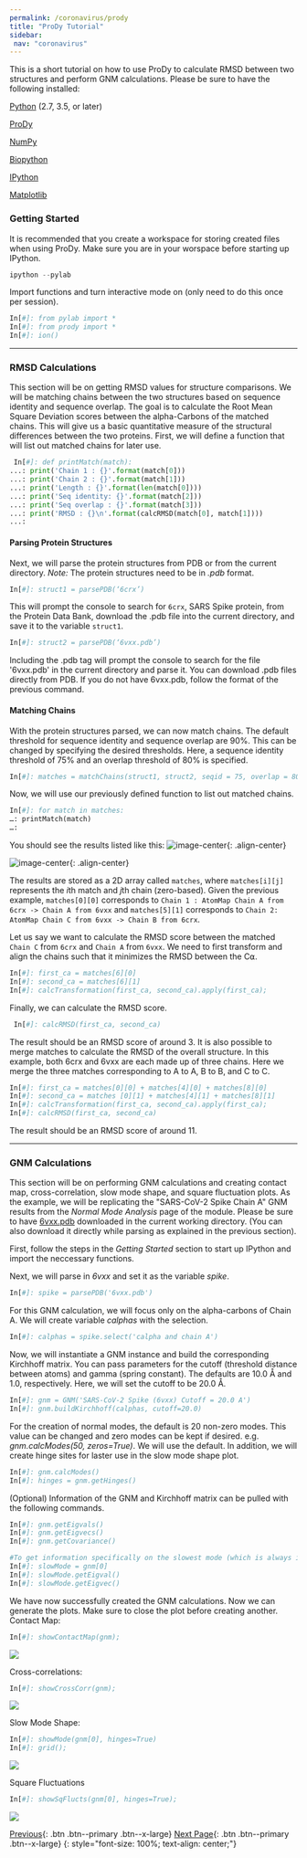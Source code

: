```yaml
---
permalink: /coronavirus/prody
title: "ProDy Tutorial"
sidebar: 
 nav: "coronavirus"
---
```


This is a short tutorial on how to use ProDy to calculate RMSD between two structures and perform GNM calculations. Please be sure to have the following installed:

<a href="https://www.python.org/downloads/" target="_blank">Python</a> (2.7, 3.5, or later)

<a href="http://prody.csb.pitt.edu/downloads/" target="_blank">ProDy</a>

<a href="https://numpy.org/install/" target="_blank">NumPy</a>

<a href="https://biopython.org/" target="_blank">Biopython</a>

<a href="https://ipython.org/" target="_blank">IPython</a>

<a href="https://matplotlib.org/" target="_blank">Matplotlib</a>

### Getting Started
It is recommended that you create a workspace for storing created files when using ProDy. Make sure you are in your worspace before starting up IPython.
~~~ python
ipython --pylab
~~~~~

Import functions and turn interactive mode on (only need to do this once per session).
~~~ python
In[#]: from pylab import *
In[#]: from prody import *
In[#]: ion()
~~~~~

<hr>

### RMSD Calculations

This section will be on getting RMSD values for structure comparisons. We will be matching chains between the two structures based on sequence identity and sequence overlap. The goal is to calculate the Root Mean Square Deviation scores between the alpha-Carbons of the matched chains. This will give us a basic quantitative measure of the structural differences between the two proteins. First, we will define a function that will list out matched chains for later use.
~~~ python
 In[#]: def printMatch(match):
...: print('Chain 1 : {}'.format(match[0]))
...: print('Chain 2 : {}'.format(match[1]))
...: print('Length : {}'.format(len(match[0])))
...: print('Seq identity: {}'.format(match[2]))
...: print('Seq overlap : {}'.format(match[3]))
...: print('RMSD : {}\n'.format(calcRMSD(match[0], match[1])))
...:
~~~~~

#### Parsing Protein Structures
Next, we will parse the protein structures from PDB or from the current directory. *Note:* The protein structures need to be in *.pdb* format.
~~~ python
In[#]: struct1 = parsePDB(‘6crx’)
~~~~~~~
This will prompt the console to search for `6crx`, SARS Spike protein, from the Protein Data Bank, download the .pdb file into the current directory, and save it to the variable `struct1`.

~~~ python
In[#]: struct2 = parsePDB(‘6vxx.pdb’)
~~~~~
Including the .pdb tag will prompt the console to search for the file '6vxx.pdb' in the current directory and parse it. You can download .pdb files directly from PDB. If you do not have 6vxx.pdb, follow the format of the previous command.

#### Matching Chains
With the protein structures parsed, we can now match chains. The default threshold for sequence identity and sequence overlap are 90%. This can be changed by specifying the desired thresholds. Here, a sequence identity threshold of 75% and an overlap threshold of 80% is specified.
~~~ python
In[#]: matches = matchChains(struct1, struct2, seqid = 75, overlap = 80)
~~~~~
Now, we will use our previously defined function to list out matched chains.
~~~ python
In[#]: for match in matches:
…: printMatch(match)
…:
~~~~~~
You should see the results listed like this:
![image-center](../assets/images/chris_RMSDResult1.png){: .align-center}

![image-center](../assets/images/chris_RMSDResult2.png){: .align-center}

The results are stored as a 2D array called `matches`, where `matches[i][j]` represents the *i*th match and *j*th chain (zero-based). Given the previous example, `matches[0][0]` corresponds to `Chain 1 : AtomMap Chain A from 6crx -> Chain A from 6vxx` and `matches[5][1]` corresponds to `Chain 2: AtomMap Chain C from 6vxx -> Chain B from 6crx`.

Let us say we want to calculate the RMSD score between the matched `Chain C` from `6crx` and `Chain A` from `6vxx`. We need to first transform and align the chains such that it minimizes the RMSD between the C⍺.
~~~ python
In[#]: first_ca = matches[6][0]
In[#]: second_ca = matches[6][1]
In[#]: calcTransformation(first_ca, second_ca).apply(first_ca);
~~~~~
Finally, we can calculate the RMSD score.
~~~ python
 In[#]: calcRMSD(first_ca, second_ca)
~~~~~~
The result should be an RMSD score of around 3.
It is also possible to merge matches to calculate the RMSD of the overall structure. In this example, both 6crx and 6vxx are each made up of three chains. Here we merge the three matches corresponding to A to A, B to B, and C to C.
~~~ python
In[#]: first_ca = matches[0][0] + matches[4][0] + matches[8][0]
In[#]: second_ca = matches [0][1] + matches[4][1] + matches[8][1]
In[#]: calcTransformation(first_ca, second_ca).apply(first_ca);
In[#]: calcRMSD(first_ca, second_ca)
~~~~~~
The result should be an RMSD score of around 11.

<hr>

### GNM Calculations
This section will be on performing GNM calculations and creating contact map, cross-correlation, slow mode shape, and square fluctuation plots. As the example, we will be replicating the "SARS-CoV-2 Spike Chain A" GNM results from the *Normal Mode Analysis* page of the module. Please be sure to have <a href="http://www.rcsb.org/structure/6VXX" target="_blank">6vxx.pdb</a> downloaded in the current working directory. (You can also download it directly while parsing as explained in the previous section).

First, follow the steps in the *Getting Started* section to start up IPython and import the neccessary functions.

Next, we will parse in *6vxx* and set it as the variable *spike*.
~~~ python
In[#]: spike = parsePDB('6vxx.pdb')
~~~~~

For this GNM calculation, we will focus only on the alpha-carbons of Chain A. We will create variable *calphas* with the selection.
~~~ python
In[#]: calphas = spike.select('calpha and chain A')
~~~~~

Now, we will instantiate a GNM instance and build the corresponding Kirchhoff matrix. You can pass parameters for the cutoff (threshold distance between atoms) and gamma (spring constant). The defaults are 10.0 Å and 1.0, respectively. Here, we will set the cutoff to be 20.0 Å.
~~~ python
In[#]: gnm = GNM('SARS-CoV-2 Spike (6vxx) Cutoff = 20.0 A')                 #This is the title that will appear on top of the plots
In[#]: gnm.buildKirchhoff(calphas, cutoff=20.0)
~~~~

For the creation of normal modes, the default is 20 non-zero modes. This value can be changed and zero modes can be kept if desired. e.g. *gnm.calcModes(50, zeros=True)*. We will use the default. In addition, we will create hinge sites for laster use in the slow mode shape plot.
~~~ python
In[#]: gnm.calcModes()
In[#]: hinges = gnm.getHinges()
~~~~

(Optional) Information of the GNM and Kirchhoff matrix can be pulled with the following commands.
~~~ python
In[#]: gnm.getEigvals()
In[#]: gnm.getEigvecs()
In[#]: gnm.getCovariance()

#To get information specifically on the slowest mode (which is always indexed at 0):
In[#]: slowMode = gnm[0]
In[#]: slowMode.getEigval()
In[#]: slowMode.getEigvec()
~~~~

We have now successfully created the GNM calculations. Now we can generate the plots. Make sure to close the plot before creating another.
Contact Map:
~~~ python
In[#]: showContactMap(gnm);
~~~~
<img src="../_pages/coronavirus/files/GNMTutorial/SARS-CoV-2_ChainA_Contact_20A.png">

Cross-correlations:
~~~ python
In[#]: showCrossCorr(gnm);
~~~~
<img src="../_pages/coronavirus/files/GNMTutorial/SARS-CoV-2_ChainA_CrossCorr_20A.png">

Slow Mode Shape:
~~~ python
In[#]: showMode(gnm[0], hinges=True)
In[#]: grid();
~~~~~
<img src="../_pages/coronavirus/files/GNMTutorial/SARS-CoV-2_ChainA_SlowMode_20A.png">

Square Fluctuations
~~~ python
In[#]: showSqFlucts(gnm[0], hinges=True);
~~~~
<img src="../_pages/coronavirus/files/GNMTutorial/SARS-CoV-2_ChainA_SqFlucts_20A.png">


[Previous](#){: .btn .btn--primary .btn--x-large} [Next Page](VMDTutorial){: .btn .btn--primary .btn--x-large}
{: style="font-size: 100%; text-align: center;"}
